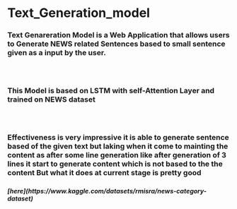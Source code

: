 # Text_Generation_model

<h3>Text Genareration Model is a Web Application that allows users to Generate NEWS related Sentences based to small sentence given as a input by the user.<h3>
  <br>
<h3>This Model is based on LSTM with self-Attention Layer and trained on NEWS dataset<h3>
  <br>
<h3>Effectiveness is very impressive it is able to generate sentence based of the given text but laking when it come to mainting the content as after some line generation like after generation of 3 lines it start to generate content which is not based to the the content But what it does at current stage is pretty good<h3>
<h5><DATASET LINK<h5>
  [here](https://www.kaggle.com/datasets/rmisra/news-category-dataset)
